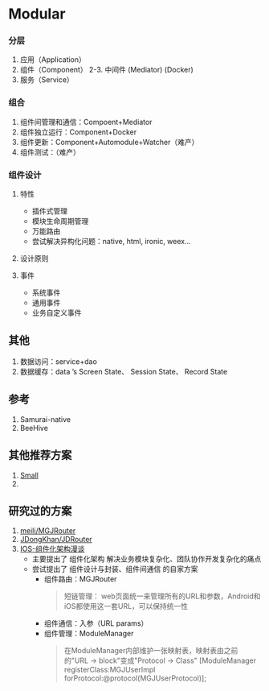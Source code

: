 # Modular

### 分层

1. 应用（Application）
2. 组件（Component）
2-3. 中间件 (Mediator) (Docker)
3. 服务（Service）

### 组合

1. 组件间管理和通信：Compoent+Mediator
2. 组件独立运行：Component+Docker
3. 组件更新：Component+Automodule+Watcher（难产）
4. 组件测试：（难产）

### 组件设计

1. 特性
    * 插件式管理
    * 模块生命周期管理
    * 万能路由
    * 尝试解决异构化问题：native, html, ironic, weex...

2. 设计原则

3. 事件
    * 系统事件
    * 通用事件
    * 业务自定义事件

## 其他

1. 数据访问：service+dao
2. 数据缓存：data ’s Screen State、 Session State、 Record State

## 参考

1. Samurai-native
2. BeeHive

## 其他推荐方案

1. [Small](https://github.com/BinaryArtists/Small)
2. 

## 研究过的方案

1. [meili/MGJRouter](https://github.com/meili/MGJRouter)
2. [JDongKhan/JDRouter](https://github.com/JDongKhan/JDRouter)
3. [IOS-组件化架构漫谈](https://www.cnblogs.com/oc-bowen/p/5885476.html)
	* 主要提出了 组件化架构 解决业务模块复杂化、团队协作开发复杂化的痛点
	* 尝试提出了 组件设计与封装、组件间通信 的自家方案
		- 组件路由：MGJRouter
			> 短链管理： web页面统一来管理所有的URL和参数，Android和iOS都使用这一套URL，可以保持统一性
		- 组件通信：入参（URL params）
		- 组件管理：ModuleManager
			> 在ModuleManager内部维护一张映射表，映射表由之前的"URL -> block"变成"Protocol -> Class"
			> [ModuleManager registerClass:MGJUserImpl forProtocol:@protocol(MGJUserProtocol)];
